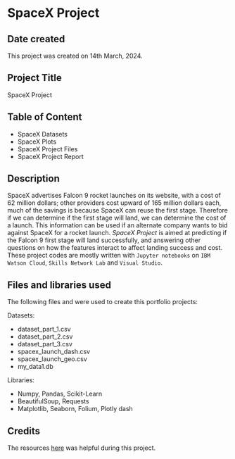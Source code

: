 # SpaceX Project

## Date created
This project was created on 14th March, 2024.

## Project Title
SpaceX Project

## Table of Content
* SpaceX Datasets
* SpaceX Plots
* SpaceX Project Files
* SpaceX Project Report

## Description
SpaceX advertises Falcon 9 rocket launches on its website, with a cost of 62 million dollars; other providers cost upward of 165 million dollars each, much of the savings is because SpaceX can reuse the first stage. Therefore if we can determine if the first stage will land, we can determine the cost of a launch. This information can be used if an alternate company wants to bid against SpaceX for a rocket launch.
*SpaceX Project* is aimed at predicting if the Falcon 9 first stage will land successfully, and answering other questions on how the features interact to affect landing success and cost.
These project codes are mostly written with `Jupyter notebooks` on `IBM Watson Cloud`, `Skills Network Lab` and `Visual Studio`.

## Files and libraries used
The following files and were used to create this portfolio projects:

Datasets:
* dataset_part_1.csv
* dataset_part_2.csv
* dataset_part_3.csv
* spacex_launch_dash.csv
* spacex_launch_geo.csv
* my_data1.db

Libraries:
* Numpy, Pandas, Scikit-Learn
* BeautifulSoup, Requests
* Matplotlib, Seaborn, Folium, Plotly dash

## Credits
The resources [here](https://www.coursera.org/learn/applied-data-science-capstone/home/welcome) was helpful during this project.
